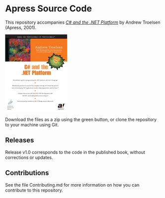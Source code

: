 # Apress Source Code

This repository accompanies [*C# and the .NET Platform*](http://www.apress.com/9781893115590) by Andrew Troelsen (Apress, 2001).

[comment]: #cover
![Cover image](9781893115590.jpg)

Download the files as a zip using the green button, or clone the repository to your machine using Git.

## Releases

Release v1.0 corresponds to the code in the published book, without corrections or updates.

## Contributions

See the file Contributing.md for more information on how you can contribute to this repository.
